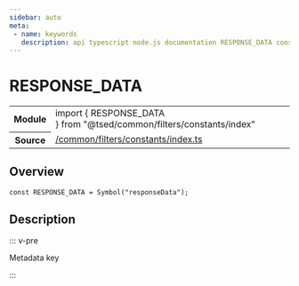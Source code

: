 ```yaml
---
sidebar: auto
meta:
 - name: keywords
   description: api typescript node.js documentation RESPONSE_DATA const
---
```

# RESPONSE_DATA <Badge text="Constant" type="const"/>
<!-- Summary -->
<section class="symbol-info"><table class="is-full-width"><tbody><tr><th>Module</th><td><div class="lang-typescript"><span class="token keyword">import</span> { RESPONSE_DATA }&nbsp;<span class="token keyword">from</span>&nbsp;<span class="token string">"@tsed/common/filters/constants/index"</span></div></td></tr><tr><th>Source</th><td><a href="https://github.com/Romakita/ts-express-decorators/blob/v4.30.1/src//common/filters/constants/index.ts#L0-L0">/common/filters/constants/index.ts</a></td></tr></tbody></table></section>

<!-- Overview -->
## Overview


<pre><code class="typescript-lang "><span class="token keyword">const</span> RESPONSE_DATA<span class="token punctuation"> = </span><span class="token function">Symbol</span><span class="token punctuation">(</span>"responseData"<span class="token punctuation">)</span><span class="token punctuation">;</span></code></pre>



<!-- Description -->
## Description

::: v-pre

Metadata key

:::